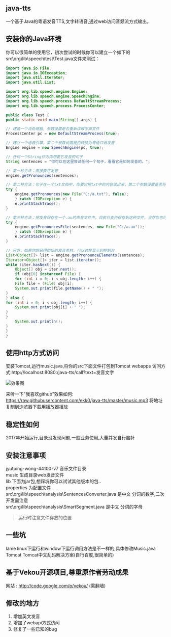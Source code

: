 ## java-tts
一个基于Java的粤语发音TTS,文字转语音,通过web访问音频流方式输出。

## 安装你的Java环境
你可以很简单的使用它，初次尝试的时候你可以建立一个如下的 src\org\lib\speech\test\Test.java文件来测试：
```Java
import java.io.File;
import java.io.IOException;
import java.util.Iterator;
import java.util.List;

import org.lib.speech.engine.Engine;
import org.lib.speech.engine.SpeechEngine;
import org.lib.speech.process.DefaultStreamProcess;
import org.lib.speech.process.ProcessCenter;

public class Test {
public static void main(String[] args) {

// 建造一个流处理器，参数设置是否重新读取字典文件
ProcessCenter pc = new DefaultStreamProcess(true);

// 建立一个语音引擎，第二个参数设置是否转换为粤语口语发音
Engine engine = new SpeechEngine(pc, true);

// 任何一个String作为你想要它发音的句子
String sentences = "你可以在这里尝试任何一个句子，看看它是如何发音的。";

// 第一种方法：直接要它发音
engine.getPronounces(sentences);

// 第二种方法：句子在一个txt文档中，你要它把txt中的内容读出来，第二个参数设置是否将文档内容输出到控制台显示
try {
	engine.getPronounces(new File("C:/a.txt"), false);
	} catch (IOException e) {
	e.printStackTrace();
}

// 第三种方法：把发音保存在一个.au的声音文件中，目前只支持保存到这种文件，当然你也可以自己扩展
try {
	engine.getPronouncesFile(sentences, new File("C:/a.au"));
	} catch (IOException e) {
	e.printStackTrace();
}

// 另外，如果你想获得初始的发音素材，可以这样显示到控制台
List<Object[]> list = engine.getPronounceElements(sentences);
Iterator<Object[]> iter = list.iterator();
while (iter.hasNext()) {
	Object[] obj = iter.next();
	if (obj[0] instanceof File) {
	for (int i = 0; i < obj.length; i++) {
	File file = (File) obj[i];
	System.out.print(file.getName() + " ");
}
} else {
for (int i = 0; i < obj.length; i++) {
	System.out.print(obj[i] + " ");
}
}
	System.out.println();
}
}
}
```
## 使用http方式访问
安装Tomcat,运行music.java,将你的src下面文件打包到Tomcat webapps
访问方式:http://localhost:8080:/java-tts/call?text=发音文字

![效果图](https://raw.githubusercontent.com/ekk0/java-tts/master/music.png) 

来听一下"我喜欢github"效果如何:
https://raw.githubusercontent.com/ekk0/java-tts/master/music.mp3
将地址复制到浏览器下载用播放器播放

## 稳定性如何
2017年开始运行,目录没发现问题,一般业务使用,大量并发自行脑补

## 安装注意事项
jyutping-wong-44100-v7 音乐文件目录  
music 生成目录web发音文件  
lib 下面为jar包,想踩坑你可以试试其他版本的包..  
properties 为配置文件  
src\org\lib\speech\analysis\SentencesConverter.java 是中文 分词的数字,二次开发需注意  
src\org\lib\speech\analysis\SmartSegment.java 是中文 分词的字母  
>运行时注意文件存放的位置  

## 一些坑
lame linux下运行和window下运行调用方法是不一样的,具体修改Music.java
Tomcat Tomcat中文乱码解决方案(自行百度,很简单的)

## 基于Vekou开源项目,尊重原作者劳动成果

网站 : http://code.google.com/p/vekou/  (需翻墙)

## 修改的地方

1. 增加英文发音
2. 增加了webapi方式访问
3. 修复了一些已知的bug








